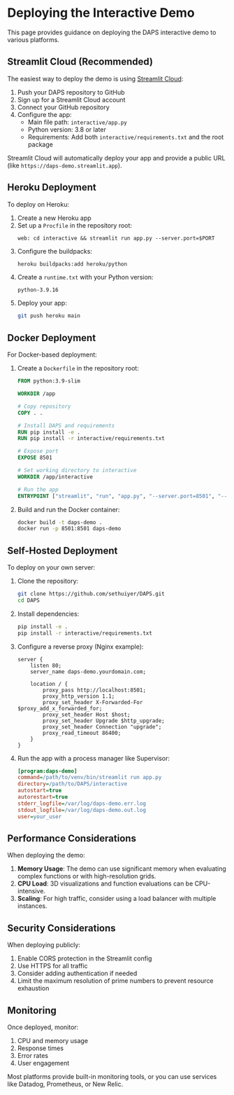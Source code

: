 # Deploying the Interactive Demo

This page provides guidance on deploying the DAPS interactive demo to various platforms.

## Streamlit Cloud (Recommended)

The easiest way to deploy the demo is using [Streamlit Cloud](https://streamlit.io/cloud):

1. Push your DAPS repository to GitHub
2. Sign up for a Streamlit Cloud account
3. Connect your GitHub repository
4. Configure the app:
   - Main file path: `interactive/app.py`
   - Python version: 3.8 or later
   - Requirements: Add both `interactive/requirements.txt` and the root package

Streamlit Cloud will automatically deploy your app and provide a public URL (like `https://daps-demo.streamlit.app`).

## Heroku Deployment

To deploy on Heroku:

1. Create a new Heroku app
2. Set up a `Procfile` in the repository root:
   ```
   web: cd interactive && streamlit run app.py --server.port=$PORT
   ```
3. Configure the buildpacks:
   ```bash
   heroku buildpacks:add heroku/python
   ```
4. Create a `runtime.txt` with your Python version:
   ```
   python-3.9.16
   ```
5. Deploy your app:
   ```bash
   git push heroku main
   ```

## Docker Deployment

For Docker-based deployment:

1. Create a `Dockerfile` in the repository root:
   ```dockerfile
   FROM python:3.9-slim
   
   WORKDIR /app
   
   # Copy repository
   COPY . .
   
   # Install DAPS and requirements
   RUN pip install -e .
   RUN pip install -r interactive/requirements.txt
   
   # Expose port
   EXPOSE 8501
   
   # Set working directory to interactive
   WORKDIR /app/interactive
   
   # Run the app
   ENTRYPOINT ["streamlit", "run", "app.py", "--server.port=8501", "--server.address=0.0.0.0"]
   ```

2. Build and run the Docker container:
   ```bash
   docker build -t daps-demo .
   docker run -p 8501:8501 daps-demo
   ```

## Self-Hosted Deployment

To deploy on your own server:

1. Clone the repository:
   ```bash
   git clone https://github.com/sethuiyer/DAPS.git
   cd DAPS
   ```

2. Install dependencies:
   ```bash
   pip install -e .
   pip install -r interactive/requirements.txt
   ```

3. Configure a reverse proxy (Nginx example):
   ```nginx
   server {
       listen 80;
       server_name daps-demo.yourdomain.com;
   
       location / {
           proxy_pass http://localhost:8501;
           proxy_http_version 1.1;
           proxy_set_header X-Forwarded-For $proxy_add_x_forwarded_for;
           proxy_set_header Host $host;
           proxy_set_header Upgrade $http_upgrade;
           proxy_set_header Connection "upgrade";
           proxy_read_timeout 86400;
       }
   }
   ```

4. Run the app with a process manager like Supervisor:
   ```ini
   [program:daps-demo]
   command=/path/to/venv/bin/streamlit run app.py
   directory=/path/to/DAPS/interactive
   autostart=true
   autorestart=true
   stderr_logfile=/var/log/daps-demo.err.log
   stdout_logfile=/var/log/daps-demo.out.log
   user=your_user
   ```

## Performance Considerations

When deploying the demo:

1. **Memory Usage**: The demo can use significant memory when evaluating complex functions or with high-resolution grids.
2. **CPU Load**: 3D visualizations and function evaluations can be CPU-intensive.
3. **Scaling**: For high traffic, consider using a load balancer with multiple instances.

## Security Considerations

When deploying publicly:

1. Enable CORS protection in the Streamlit config
2. Use HTTPS for all traffic
3. Consider adding authentication if needed
4. Limit the maximum resolution of prime numbers to prevent resource exhaustion

## Monitoring

Once deployed, monitor:

1. CPU and memory usage
2. Response times
3. Error rates
4. User engagement

Most platforms provide built-in monitoring tools, or you can use services like Datadog, Prometheus, or New Relic. 
